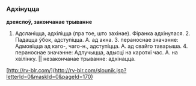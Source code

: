 ### Адхінуцца
**дзеяслоў, закончанае трыванне**

1. Адсланіцца, адхіліцца (пра тое, што захінае). Фіранка адхінулася. 2. Падацца ўбок, адступіцца. А. ад акна. 3. пераноснае значэнне: Адмовіцца ад каго-, чаго-н., адступіцца. А. ад свайго таварыша. 4. пераноснае значэнне: Адлучыцца, адысці на кароткі час. А. на хвілінку. || незакончанае трыванне: адхінацца.

<a rel="author">[http://rv-blr.com/](http://rv-blr.com/slounik.jsp?letterId=0&maskId=0&pageId=170)</a>
